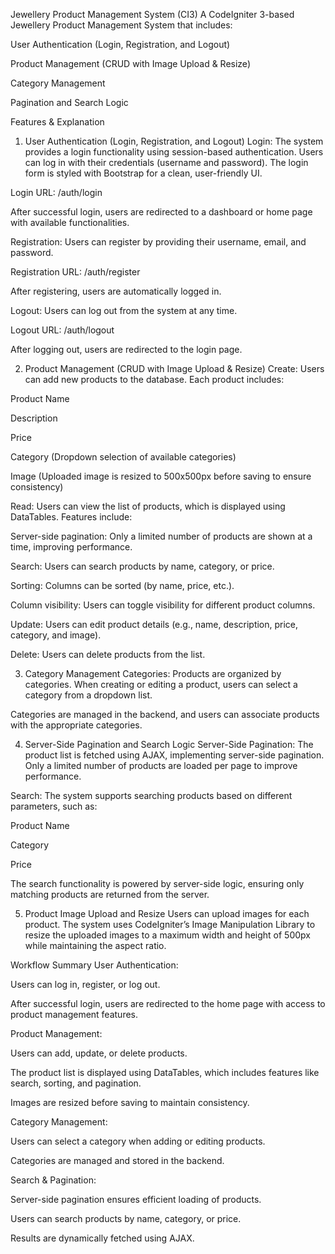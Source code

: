 Jewellery Product Management System (CI3)
A CodeIgniter 3-based Jewellery Product Management System that includes:

User Authentication (Login, Registration, and Logout)

Product Management (CRUD with Image Upload & Resize)

Category Management

Pagination and Search Logic

Features & Explanation
1. User Authentication (Login, Registration, and Logout)
Login: The system provides a login functionality using session-based authentication. Users can log in with their credentials (username and password). The login form is styled with Bootstrap for a clean, user-friendly UI.

Login URL: /auth/login

After successful login, users are redirected to a dashboard or home page with available functionalities.

Registration: Users can register by providing their username, email, and password.

Registration URL: /auth/register

After registering, users are automatically logged in.

Logout: Users can log out from the system at any time.

Logout URL: /auth/logout

After logging out, users are redirected to the login page.

2. Product Management (CRUD with Image Upload & Resize)
Create: Users can add new products to the database. Each product includes:

Product Name

Description

Price

Category (Dropdown selection of available categories)

Image (Uploaded image is resized to 500x500px before saving to ensure consistency)

Read: Users can view the list of products, which is displayed using DataTables. Features include:

Server-side pagination: Only a limited number of products are shown at a time, improving performance.

Search: Users can search products by name, category, or price.

Sorting: Columns can be sorted (by name, price, etc.).

Column visibility: Users can toggle visibility for different product columns.

Update: Users can edit product details (e.g., name, description, price, category, and image).

Delete: Users can delete products from the list.

3. Category Management
Categories: Products are organized by categories. When creating or editing a product, users can select a category from a dropdown list.

Categories are managed in the backend, and users can associate products with the appropriate categories.

4. Server-Side Pagination and Search Logic
Server-Side Pagination: The product list is fetched using AJAX, implementing server-side pagination. Only a limited number of products are loaded per page to improve performance.

Search: The system supports searching products based on different parameters, such as:

Product Name

Category

Price

The search functionality is powered by server-side logic, ensuring only matching products are returned from the server.

5. Product Image Upload and Resize
Users can upload images for each product. The system uses CodeIgniter’s Image Manipulation Library to resize the uploaded images to a maximum width and height of 500px while maintaining the aspect ratio.

Workflow Summary
User Authentication:

Users can log in, register, or log out.

After successful login, users are redirected to the home page with access to product management features.

Product Management:

Users can add, update, or delete products.

The product list is displayed using DataTables, which includes features like search, sorting, and pagination.

Images are resized before saving to maintain consistency.

Category Management:

Users can select a category when adding or editing products.

Categories are managed and stored in the backend.

Search & Pagination:

Server-side pagination ensures efficient loading of products.

Users can search products by name, category, or price.

Results are dynamically fetched using AJAX.

